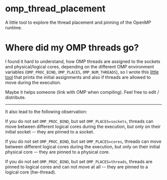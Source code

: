 # omp_thread_placement

A little tool to explore the thread placement and pinning of the OpenMP runtime.

# Where did my OMP threads go?

I found it hard to understand, how OMP threads are assigned to the sockets and physical/logical cores, depending on the different OMP environment variables (`OMP_PROC_BIND`, `OMP_PLACES`, `OMP_NUM_THREADS`), so I wrote this [little tool](./omp_threads.c) that prints the initial assignments and also if threads are allowed to move during the execution.

Maybe it helps someone (link with OMP when compiling). Feel free to edit / distribute.

---

It also lead to the following observation:

If you do not set `OMP_PROC_BIND`, but set `OMP_PLACES=sockets`, threads can move between different logical cores during the execution, but only on their initial socket -- they are pinned to a socket.

If you do not set `OMP_PROC_BIND`, but set `OMP_PLACES=cores`, threads can move between different logical cores during the execution, but only on their initial physical core -- they are pinned to a physical core.

If you do not set `OMP_PROC_BIND`, but set `OMP_PLACES=threads`, threads are pinned to logical cores and can not move at all -- they are pinned to a logical core (hw-thread).
